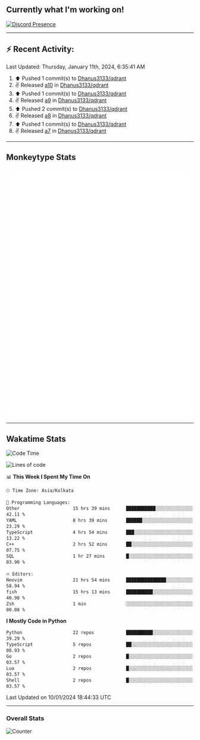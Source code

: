 ## Currently what I'm working on!
[![Discord Presence](https://lanyard.cnrad.dev/api/534981034400284712)](https://discord.com/users/534981034400284712)

---

## :zap: Recent Activity:
<!--RECENT_ACTIVITY:last_update-->
Last Updated: Thursday, January 11th, 2024, 6:35:41 AM
<!--RECENT_ACTIVITY:last_update_end-->
<!--RECENT_ACTIVITY:start-->
1. ⬆️ Pushed 1 commit(s) to [Dhanus3133/qdrant](https://github.com/Dhanus3133/qdrant)<br>
2. ✌️ Released [a10](https://github.com/Dhanus3133/qdrant/releases/tag/a10) in [Dhanus3133/qdrant](https://github.com/Dhanus3133/qdrant)<br>
3. ⬆️ Pushed 1 commit(s) to [Dhanus3133/qdrant](https://github.com/Dhanus3133/qdrant)<br>
4. ✌️ Released [a9](https://github.com/Dhanus3133/qdrant/releases/tag/a9) in [Dhanus3133/qdrant](https://github.com/Dhanus3133/qdrant)<br>
5. ⬆️ Pushed 2 commit(s) to [Dhanus3133/qdrant](https://github.com/Dhanus3133/qdrant)<br>
6. ✌️ Released [a8](https://github.com/Dhanus3133/qdrant/releases/tag/a8) in [Dhanus3133/qdrant](https://github.com/Dhanus3133/qdrant)<br>
7. ⬆️ Pushed 1 commit(s) to [Dhanus3133/qdrant](https://github.com/Dhanus3133/qdrant)<br>
8. ✌️ Released [a7](https://github.com/Dhanus3133/qdrant/releases/tag/a7) in [Dhanus3133/qdrant](https://github.com/Dhanus3133/qdrant)<br>
<!--RECENT_ACTIVITY:end-->

---

## Monkeytype Stats
<a href="https://monkeytype.com/profile/dhanus">
  <img src="https://raw.githubusercontent.com/Dhanus3133/Dhanus3133/monkeytype/monkeytype-pb.svg" alt="Monkeytype Profile" />
</a>

---

## Wakatime Stats
<!--START_SECTION:waka-->
![Code Time](http://img.shields.io/badge/Code%20Time-1%2C560%20hrs%2054%20mins-blue)

![Lines of code](https://img.shields.io/badge/From%20Hello%20World%20I%27ve%20Written-4.8%20million%20lines%20of%20code-blue)

📊 **This Week I Spent My Time On** 

```text
🕑︎ Time Zone: Asia/Kolkata

💬 Programming Languages: 
Other                    15 hrs 39 mins      ███████████░░░░░░░░░░░░░░   42.11 % 
YAML                     8 hrs 39 mins       ██████░░░░░░░░░░░░░░░░░░░   23.29 % 
TypeScript               4 hrs 54 mins       ███░░░░░░░░░░░░░░░░░░░░░░   13.22 % 
C++                      2 hrs 52 mins       ██░░░░░░░░░░░░░░░░░░░░░░░   07.75 % 
SQL                      1 hr 27 mins        █░░░░░░░░░░░░░░░░░░░░░░░░   03.90 % 

🔥 Editors: 
Neovim                   21 hrs 54 mins      ███████████████░░░░░░░░░░   58.94 % 
fish                     15 hrs 13 mins      ██████████░░░░░░░░░░░░░░░   40.98 % 
Zsh                      1 min               ░░░░░░░░░░░░░░░░░░░░░░░░░   00.08 % 
```

**I Mostly Code in Python** 

```text
Python                   22 repos            ██████████░░░░░░░░░░░░░░░   39.29 % 
TypeScript               5 repos             ██░░░░░░░░░░░░░░░░░░░░░░░   08.93 % 
Go                       2 repos             █░░░░░░░░░░░░░░░░░░░░░░░░   03.57 % 
Lua                      2 repos             █░░░░░░░░░░░░░░░░░░░░░░░░   03.57 % 
Shell                    2 repos             █░░░░░░░░░░░░░░░░░░░░░░░░   03.57 % 
```




 Last Updated on 10/01/2024 18:44:33 UTC
<!--END_SECTION:waka-->
---

### Overall Stats

<img src="https://moe-counter.glitch.me/get/@Dhanus3133?theme=asoul" alt="Counter" />
